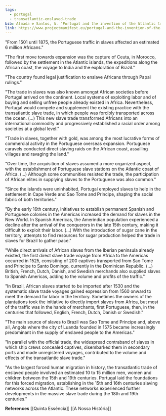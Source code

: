 ```yaml
---
tags:
  - portugal
  - transatlantic-enslaved-trade
bib: Almada e Santos, A. "Portugal and the invention of the Atlantic trade of enslaved people, 15-16th centuries". Project MANIFEST. 2023. https://www.projectmanifest.eu/portugal-and-the-invention-of-the-atlantic-trade-of-enslaved-people-15-16th-centuries/
link: https://www.projectmanifest.eu/portugal-and-the-invention-of-the-atlantic-trade-of-enslaved-people-15-16th-centuries/
---
```

"From 1501 until 1875, the Portuguese traffic in slaves affected an estimated 6 million Africans."

"The first move towards expansion was the capture of Ceuta, in Morocco, followed by the settlement in the Atlantic islands, the expeditions along the African coast, the voyage to India and the exploration of Brazil."

"The country found legal justification to enslave Africans through Papal rulings."

"The trade in slaves was also known amongst African societies before Portugal arrived on the continent. Local systems of exploiting labor and of buying and selling unfree people already existed in Africa. Nevertheless, Portugal would compete and supplement the existing practice with the transatlantic slave trade, in which people was forcibly transported across the ocean. (...) This new slave trade transformed Africans into an international commodity and progressively established a racial order among societies at a global level."

"Trade in slaves, together with gold, was among the most lucrative forms of commercial activity in the Portuguese overseas expansion. Portuguese caravels conducted direct slaving raids on the African coast, assailing villages and ravaging the land."

"Over time, the acquisition of slaves assumed a more organized aspect, with the establishment of Portuguese slave stations on the Atlantic coast of Africa. (...) Although some communities resisted the trade, the participation of African elites in supplying slaves to the Portuguese was also common."

"Since the islands were uninhabited, Portugal employed slaves to help in the settlement in Cape Verde and Sao Tome and Principe, shaping the social fabric of both territories."

"By the early 16th century, initiatives to establish permanent Spanish and Portuguese colonies in the Americas increased the demand for slaves in the New World. In Spanish Americas, the Amerindian population experienced a decline after the arrival of the conquerors in the late 15th century, making it difficult to exploit their labor. (...) With the introduction of sugar cane in the territory, attempts to find resources for sugar production helped the trade in slaves for Brazil to gather pace."

"While direct arrivals of African slaves from the Iberian peninsula already existed, the first direct slave trade voyage from Africa to the Americas occurred in 1525, consisting of 200 captives transported from Sao Tome and Principe to Santo Domingo, currently in the Dominican Republic. (...) British, French, Dutch, Danish, and Swedish merchands also supplied slaves to Spanish Americas, adding to the volume and profits of the traffic."

"In Brazil, African slaves started to be imported after 1530 and the systematic slave trade voyages gained expression from 1560 onward to meet the demand for labor in the territory. Sometimes the owners of the plantations took the initiative to directly import slaves from Africa, but most of the traffic was in the hands of merchants, first Portuguese, then, in the centuries that followed, English, French, Dutch, Danish or Swedish."

"The main source of slaves to Brazil was Sao Tome and Principe and, above all, Angola where the city of Luanda founded in 1575 became increasingly predominant in the supply of enslaved people to the Americas."

"In parallel with the official trade, the widespread contraband of slaves in which ship crews concealed captives, disembarked them in secondary ports and made unregistered voyages, contributed to the volume and effects of the transatlantic slave trade."

"As the largest forced human migration in history, the transatlantic trade of enslaved people involved an estimated 10 to 15 million men, women and children between the 15th and 19th centuries. Portugal laid the foundations for this forced migration, establishing in the 15th and 16th centuries slaving networks across the Atlantic. These networks experienced further developments in the massive slave trade during the 18th and 19th centuries."

**References** 
[[Quinta Essência]]
[[A Nossa História]]